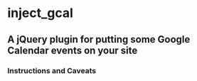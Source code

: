 # inject_gcal

## A jQuery plugin for putting some Google Calendar events on your site

### Instructions and Caveats

